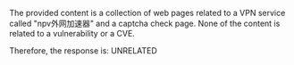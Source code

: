 The provided content is a collection of web pages related to a VPN service called "npv外网加速器" and a captcha check page. None of the content is related to a vulnerability or a CVE.

Therefore, the response is: UNRELATED
